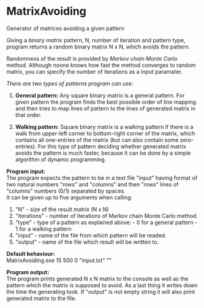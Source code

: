 # MatrixAvoiding
Generator of matrices avoiding a given pattern

Giving a *binary matrix* pattern, N, number of iteration and pattern type,
program returns a random binary matrix N x N, which avoids the pattern.

Randomness of the result is provided by *Markov chain Monte Carlo* method.
Although noone knows how fast the method converges to random matrix,
you can specify the number of iterations as a input paramater.

*There are two types of patterns program can use:* <br />
  1. **General pattern:** Any square binary matrix is a general pattern. For given pattern the program finds the best possible order of line mapping and then tries to map lines of pattern to the lines of generated matrix in that order.
 
  2. **Walking pattern:** Square binary matrix is a walking pattern if there is a walk from upper-left corner to bottom-right corner of the matrix, which contains all one-entries of the matrix (but can also contain some zero-entries). For this type of pattern deciding whether generated matrix avoids the pattern is much faster, because it can be done by a simple algorithm of dynamic programming.
 
**Program input:** <br />
  The program expects the pattern to be in a text file "input" having format of two natural numbers "rows" and "columns" and then "rows" lines of "columns" numbers (0/1) separated by spaces. <br />
  It can be given up to five arguments when calling:
  1. "N" - size of the result matrix (N x N)
  2. "iterations" - number of iterations of Markov chain Monte Carlo method.
  3. "type" - type of a pattern as explained above:
    - 0 for a general pattern
    - 1 for a walking pattern
  4. "input" - name of the file from which pattern will be readed.
  5. "output" - name of the file which result will be written to.
  
**Default behaviour:** <br />
  MatrixAvoiding.exe 15 500 0 "input.txt" ""
   
**Program output:** <br />
  The program prints generated N x N matrix to the console as well as the pattern which the matrix is supposed to avoid. As a last thing it writes down the time the generating took. If "output" is not empty string it will also print generated matrix to the file.